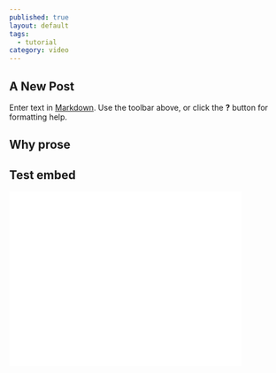 ```yaml
---
published: true
layout: default
tags: 
  - tutorial
category: video
---
```


## A New Post

Enter text in [Markdown](http://daringfireball.net/projects/markdown/). Use the toolbar above, or click the **?** button for formatting help.

## Why prose

## Test embed

<iframe width="420" height="315" src="//www.youtube.com/embed/rxggZkwpwe8" frameborder="0" allowfullscreen></iframe>


